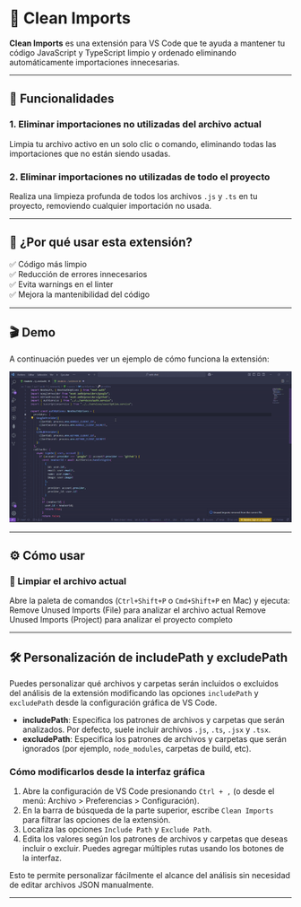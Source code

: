 # 🧹 Clean Imports

**Clean Imports** es una extensión para VS Code que te ayuda a mantener tu código JavaScript y TypeScript limpio y ordenado eliminando automáticamente importaciones innecesarias.

---

## 🚀 Funcionalidades

### 1. Eliminar importaciones no utilizadas del archivo actual
Limpia tu archivo activo en un solo clic o comando, eliminando todas las importaciones que no están siendo usadas.

### 2. Eliminar importaciones no utilizadas de todo el proyecto
Realiza una limpieza profunda de todos los archivos `.js` y `.ts` en tu proyecto, removiendo cualquier importación no usada.

---

## 🧠 ¿Por qué usar esta extensión?

✅ Código más limpio  
✅ Reducción de errores innecesarios  
✅ Evita warnings en el linter  
✅ Mejora la mantenibilidad del código

---

## 🎬 Demo

A continuación puedes ver un ejemplo de cómo funciona la extensión:

![Demo de Clean Imports](images/clean_imports_demo.gif)

---

## ⚙️ Cómo usar

### 📄 Limpiar el archivo actual

Abre la paleta de comandos (`Ctrl+Shift+P` o `Cmd+Shift+P` en Mac) y ejecuta:
Remove Unused Imports (File) para analizar el archivo actual
Remove Unused Imports (Project) para analizar el proyecto completo

---

## 🛠️ Personalización de includePath y excludePath

Puedes personalizar qué archivos y carpetas serán incluidos o excluidos del análisis de la extensión modificando las opciones `includePath` y `excludePath` desde la configuración gráfica de VS Code.

- **includePath**: Especifica los patrones de archivos y carpetas que serán analizados. Por defecto, suele incluir archivos `.js`, `.ts`, `.jsx` y `.tsx`.
- **excludePath**: Especifica los patrones de archivos y carpetas que serán ignorados (por ejemplo, `node_modules`, carpetas de build, etc).

### Cómo modificarlos desde la interfaz gráfica

1. Abre la configuración de VS Code presionando `Ctrl + ,` (o desde el menú: Archivo > Preferencias > Configuración).
2. En la barra de búsqueda de la parte superior, escribe `Clean Imports` para filtrar las opciones de la extensión.
3. Localiza las opciones `Include Path` y `Exclude Path`.
4. Edita los valores según los patrones de archivos y carpetas que deseas incluir o excluir. Puedes agregar múltiples rutas usando los botones de la interfaz.

Esto te permite personalizar fácilmente el alcance del análisis sin necesidad de editar archivos JSON manualmente.

---



